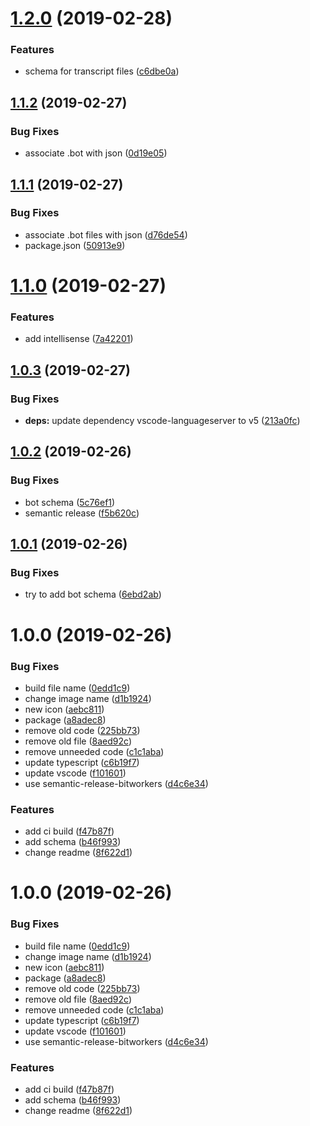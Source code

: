 # [1.2.0](https://github.com/SimonSiefke/vscode-chatdown/compare/v1.1.2...v1.2.0) (2019-02-28)


### Features

* schema for transcript files ([c6dbe0a](https://github.com/SimonSiefke/vscode-chatdown/commit/c6dbe0a))

## [1.1.2](https://github.com/SimonSiefke/vscode-chatdown/compare/v1.1.1...v1.1.2) (2019-02-27)


### Bug Fixes

* associate .bot with json ([0d19e05](https://github.com/SimonSiefke/vscode-chatdown/commit/0d19e05))

## [1.1.1](https://github.com/SimonSiefke/vscode-chatdown/compare/v1.1.0...v1.1.1) (2019-02-27)


### Bug Fixes

* associate .bot files with json ([d76de54](https://github.com/SimonSiefke/vscode-chatdown/commit/d76de54))
* package.json ([50913e9](https://github.com/SimonSiefke/vscode-chatdown/commit/50913e9))

# [1.1.0](https://github.com/SimonSiefke/vscode-chatdown/compare/v1.0.3...v1.1.0) (2019-02-27)


### Features

* add intellisense ([7a42201](https://github.com/SimonSiefke/vscode-chatdown/commit/7a42201))

## [1.0.3](https://github.com/SimonSiefke/vscode-chatdown/compare/v1.0.2...v1.0.3) (2019-02-27)


### Bug Fixes

* **deps:** update dependency vscode-languageserver to v5 ([213a0fc](https://github.com/SimonSiefke/vscode-chatdown/commit/213a0fc))

## [1.0.2](https://github.com/SimonSiefke/vscode-chatdown/compare/v1.0.1...v1.0.2) (2019-02-26)


### Bug Fixes

* bot schema ([5c76ef1](https://github.com/SimonSiefke/vscode-chatdown/commit/5c76ef1))
* semantic release ([f5b620c](https://github.com/SimonSiefke/vscode-chatdown/commit/f5b620c))

## [1.0.1](https://github.com/SimonSiefke/vscode-chatdown/compare/v1.0.0...v1.0.1) (2019-02-26)


### Bug Fixes

* try to add bot schema ([6ebd2ab](https://github.com/SimonSiefke/vscode-chatdown/commit/6ebd2ab))

# 1.0.0 (2019-02-26)


### Bug Fixes

* build file name ([0edd1c9](https://github.com/SimonSiefke/vscode-chatdown/commit/0edd1c9))
* change image name ([d1b1924](https://github.com/SimonSiefke/vscode-chatdown/commit/d1b1924))
* new icon ([aebc811](https://github.com/SimonSiefke/vscode-chatdown/commit/aebc811))
* package ([a8adec8](https://github.com/SimonSiefke/vscode-chatdown/commit/a8adec8))
* remove old code ([225bb73](https://github.com/SimonSiefke/vscode-chatdown/commit/225bb73))
* remove old file ([8aed92c](https://github.com/SimonSiefke/vscode-chatdown/commit/8aed92c))
* remove unneeded code ([c1c1aba](https://github.com/SimonSiefke/vscode-chatdown/commit/c1c1aba))
* update typescript ([c6b19f7](https://github.com/SimonSiefke/vscode-chatdown/commit/c6b19f7))
* update vscode ([f101601](https://github.com/SimonSiefke/vscode-chatdown/commit/f101601))
* use semantic-release-bitworkers ([d4c6e34](https://github.com/SimonSiefke/vscode-chatdown/commit/d4c6e34))


### Features

* add ci build ([f47b87f](https://github.com/SimonSiefke/vscode-chatdown/commit/f47b87f))
* add schema ([b46f993](https://github.com/SimonSiefke/vscode-chatdown/commit/b46f993))
* change readme ([8f622d1](https://github.com/SimonSiefke/vscode-chatdown/commit/8f622d1))

# 1.0.0 (2019-02-26)


### Bug Fixes

* build file name ([0edd1c9](https://github.com/SimonSiefke/vscode-chatdown/commit/0edd1c9))
* change image name ([d1b1924](https://github.com/SimonSiefke/vscode-chatdown/commit/d1b1924))
* new icon ([aebc811](https://github.com/SimonSiefke/vscode-chatdown/commit/aebc811))
* package ([a8adec8](https://github.com/SimonSiefke/vscode-chatdown/commit/a8adec8))
* remove old code ([225bb73](https://github.com/SimonSiefke/vscode-chatdown/commit/225bb73))
* remove old file ([8aed92c](https://github.com/SimonSiefke/vscode-chatdown/commit/8aed92c))
* remove unneeded code ([c1c1aba](https://github.com/SimonSiefke/vscode-chatdown/commit/c1c1aba))
* update typescript ([c6b19f7](https://github.com/SimonSiefke/vscode-chatdown/commit/c6b19f7))
* update vscode ([f101601](https://github.com/SimonSiefke/vscode-chatdown/commit/f101601))
* use semantic-release-bitworkers ([d4c6e34](https://github.com/SimonSiefke/vscode-chatdown/commit/d4c6e34))


### Features

* add ci build ([f47b87f](https://github.com/SimonSiefke/vscode-chatdown/commit/f47b87f))
* add schema ([b46f993](https://github.com/SimonSiefke/vscode-chatdown/commit/b46f993))
* change readme ([8f622d1](https://github.com/SimonSiefke/vscode-chatdown/commit/8f622d1))
